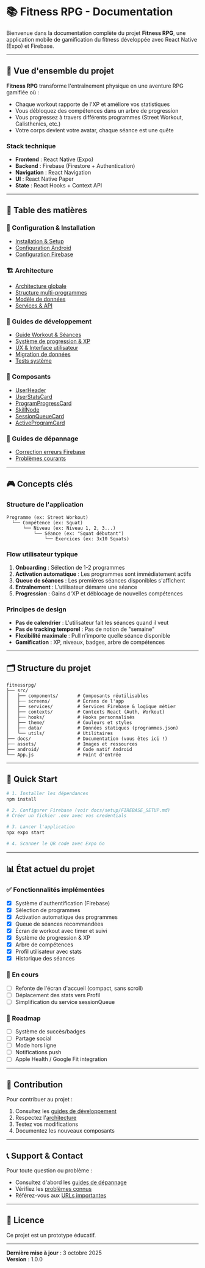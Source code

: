 # 📚 Fitness RPG - Documentation

Bienvenue dans la documentation complète du projet **Fitness RPG**, une application mobile de gamification du fitness développée avec React Native (Expo) et Firebase.

---

## 🎯 Vue d'ensemble du projet

**Fitness RPG** transforme l'entraînement physique en une aventure RPG gamifiée où :
- Chaque workout rapporte de l'XP et améliore vos statistiques
- Vous débloquez des compétences dans un arbre de progression
- Vous progressez à travers différents programmes (Street Workout, Calisthenics, etc.)
- Votre corps devient votre avatar, chaque séance est une quête

### Stack technique
- **Frontend** : React Native (Expo)
- **Backend** : Firebase (Firestore + Authentication)
- **Navigation** : React Navigation
- **UI** : React Native Paper
- **State** : React Hooks + Context API

---

## 📖 Table des matières

### 🚀 Configuration & Installation
- [Installation & Setup](./setup/INSTALLATION.md)
- [Configuration Android](./setup/ANDROID_SETUP.md)
- [Configuration Firebase](./setup/FIREBASE_SETUP.md)

### 🏗️ Architecture
- [Architecture globale](./architecture/ARCHITECTURE.md)
- [Structure multi-programmes](./architecture/MULTI_PROGRAMS.md)
- [Modèle de données](./architecture/DATA_MODEL.md)
- [Services & API](./architecture/SERVICES.md)

### 📘 Guides de développement
- [Guide Workout & Séances](./guides/WORKOUT_GUIDE.md)
- [Système de progression & XP](./guides/PROGRESSION_SYSTEM.md)
- [UX & Interface utilisateur](./guides/UX_IMPROVEMENTS.md)
- [Migration de données](./guides/MIGRATION.md)
- [Tests système](./guides/TESTING.md)

### 🎨 Composants
- [UserHeader](./components/UserHeader.md)
- [UserStatsCard](./components/UserStatsCard.md)
- [ProgramProgressCard](./components/ProgramProgressCard.md)
- [SkillNode](./components/SkillNode.md)
- [SessionQueueCard](./components/SessionQueueCard.md)
- [ActiveProgramCard](./components/ActiveProgramCard.md)

### 🔧 Guides de dépannage
- [Correction erreurs Firebase](./setup/FIREBASE_FIX.md)
- [Problèmes courants](./guides/TROUBLESHOOTING.md)

---

## 🎮 Concepts clés

### Structure de l'application

```
Programme (ex: Street Workout)
  └── Compétence (ex: Squat)
      └── Niveau (ex: Niveau 1, 2, 3...)
          └── Séance (ex: "Squat débutant")
              └── Exercices (ex: 3x10 Squats)
```

### Flow utilisateur typique

1. **Onboarding** : Sélection de 1-2 programmes
2. **Activation automatique** : Les programmes sont immédiatement actifs
3. **Queue de séances** : Les premières séances disponibles s'affichent
4. **Entraînement** : L'utilisateur démarre une séance
5. **Progression** : Gains d'XP et déblocage de nouvelles compétences

### Principes de design

- **Pas de calendrier** : L'utilisateur fait les séances quand il veut
- **Pas de tracking temporel** : Pas de notion de "semaine"
- **Flexibilité maximale** : Pull n'importe quelle séance disponible
- **Gamification** : XP, niveaux, badges, arbre de compétences

---

## 🗂️ Structure du projet

```
fitnessrpg/
├── src/
│   ├── components/       # Composants réutilisables
│   ├── screens/          # Écrans de l'app
│   ├── services/         # Services Firebase & logique métier
│   ├── contexts/         # Contexts React (Auth, Workout)
│   ├── hooks/            # Hooks personnalisés
│   ├── theme/            # Couleurs et styles
│   ├── data/             # Données statiques (programmes.json)
│   └── utils/            # Utilitaires
├── docs/                 # Documentation (vous êtes ici !)
├── assets/               # Images et ressources
├── android/              # Code natif Android
└── App.js                # Point d'entrée
```

---

## 🚀 Quick Start

```bash
# 1. Installer les dépendances
npm install

# 2. Configurer Firebase (voir docs/setup/FIREBASE_SETUP.md)
# Créer un fichier .env avec vos credentials

# 3. Lancer l'application
npx expo start

# 4. Scanner le QR code avec Expo Go
```

---

## 📊 État actuel du projet

### ✅ Fonctionnalités implémentées

- [x] Système d'authentification (Firebase)
- [x] Sélection de programmes
- [x] Activation automatique des programmes
- [x] Queue de séances recommandées
- [x] Écran de workout avec timer et suivi
- [x] Système de progression & XP
- [x] Arbre de compétences
- [x] Profil utilisateur avec stats
- [x] Historique des séances

### 🚧 En cours

- [ ] Refonte de l'écran d'accueil (compact, sans scroll)
- [ ] Déplacement des stats vers Profil
- [ ] Simplification du service sessionQueue

### 🔮 Roadmap

- [ ] Système de succès/badges
- [ ] Partage social
- [ ] Mode hors ligne
- [ ] Notifications push
- [ ] Apple Health / Google Fit integration

---

## 🤝 Contribution

Pour contribuer au projet :

1. Consultez les [guides de développement](./guides/)
2. Respectez l'[architecture](./architecture/ARCHITECTURE.md)
3. Testez vos modifications
4. Documentez les nouveaux composants

---

## 📞 Support & Contact

Pour toute question ou problème :
- Consultez d'abord les [guides de dépannage](./guides/TROUBLESHOOTING.md)
- Vérifiez les [problèmes connus](./setup/FIREBASE_FIX.md)
- Référez-vous aux [URLs importantes](./GITHUB_URLS.md)

---

## 📝 Licence

Ce projet est un prototype éducatif.

---

**Dernière mise à jour** : 3 octobre 2025  
**Version** : 1.0.0
